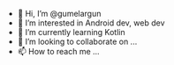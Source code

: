 - 👋 Hi, I’m @gumelargun
- 👀 I’m interested in Android dev, web dev 
- 🌱 I’m currently learning Kotlin
- 💞️ I’m looking to collaborate on ...
- 📫 How to reach me ...

<!---
gumelargun/gumelargun is a ✨ special ✨ repository because its `README.md` (this file) appears on your GitHub profile.
You can click the Preview link to take a look at your changes.
--->

